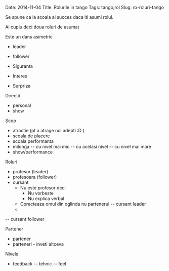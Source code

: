 Date: 2014-11-04
Title: Rolurile in tango
Tags: tango,rol
Slug: ro-roluri-tango

Se spune ca la scoala ai succes daca iti asumi rolul.

Ai cuplu deci doua roluri de asumat

Este un dans asimetric
- leader
- follower


- Siguranta
- Interes
- Surpriza

Directii
- personal
- show

Scop
- atractie (pt a atrage noi adepti :D )
- scoala de placere
- scoala performanta
- milonga
-- cu nivel mai mic
-- cu acelasi nivel
-- cu nivel mai mare
- show/performance

Roluri
- profesor (leader)
- profesoara (follower)
- cursant
	* Nu este profesor deci
		* Nu vorbeste
		* Nu explica verbal
	* Corecteaza omul din oglinda nu partenerul
-- cursant leader
	* 
-- cursant follower

Partener
- partener
- parteneri - inveti altceva

Nivele
- feedback
-- tehnic
-- feel